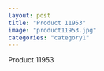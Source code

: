 ```yaml
---
layout: post
title: "Product 11953"
image: "product11953.jpg"
categories: "category1"
---
```

Product 11953
